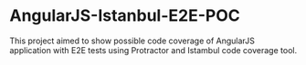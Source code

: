# AngularJS-Istanbul-E2E-POC

This project aimed to show possible code coverage of AngularJS application
with E2E tests using Protractor and Istambul code coverage tool.
